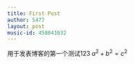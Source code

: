 ```yaml
---
title: First Post
author: 5477
layout: post
music-id: 450041032
---
```




用于发表博客的第一个测试123
 $a^2 + b^2 = c^2$
